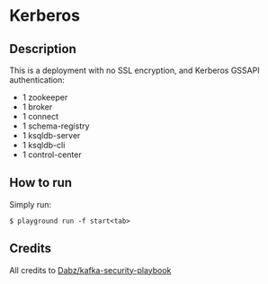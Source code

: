 # Kerberos

## Description

This is a deployment with no SSL encryption, and Kerberos GSSAPI authentication:

* 1 zookeeper
* 1 broker
* 1 connect
* 1 schema-registry
* 1 ksqldb-server
* 1 ksqldb-cli
* 1 control-center

## How to run

Simply run:

```
$ playground run -f start<tab>
```

## Credits

All credits to [Dabz/kafka-security-playbook](https://github.com/Dabz/kafka-security-playbook/tree/master/kerberos)